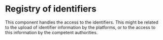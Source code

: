 # Registry of identifiers

This component handles the access to the identifiers. This might be related to the upload of identifier information by the platforms, or to the access to this information by the competent authorities.